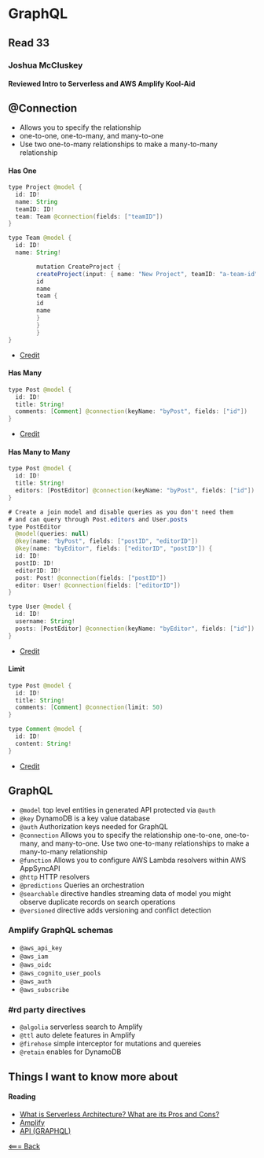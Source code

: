 # GraphQL

## Read 33

### Joshua McCluskey

#### Reviewed Intro to Serverless and AWS Amplify Kool-Aid

## @Connection

- Allows you to specify the relationship
- one-to-one, one-to-many, and many-to-one
- Use two one-to-many relationships to make a many-to-many relationship

#### Has One

````Java
type Project @model {
  id: ID!
  name: String
  teamID: ID!
  team: Team @connection(fields: ["teamID"])
}

type Team @model {
  id: ID!
  name: String!

        mutation CreateProject {
        createProject(input: { name: "New Project", teamID: "a-team-id"}) {
        id
        name
        team {
        id
        name
        }
        }
        }
}
````
- [Credit](https://docs.amplify.aws/cli-legacy/graphql-transformer/directives/#connection)

#### Has Many


````Java
type Post @model {
  id: ID!
  title: String!
  comments: [Comment] @connection(keyName: "byPost", fields: ["id"])
}


````
- [Credit](https://docs.amplify.aws/cli-legacy/graphql-transformer/directives/#connection)

#### Has Many to Many

````Java
type Post @model {
  id: ID!
  title: String!
  editors: [PostEditor] @connection(keyName: "byPost", fields: ["id"])
}

# Create a join model and disable queries as you don't need them
# and can query through Post.editors and User.posts
type PostEditor
  @model(queries: null)
  @key(name: "byPost", fields: ["postID", "editorID"])
  @key(name: "byEditor", fields: ["editorID", "postID"]) {
  id: ID!
  postID: ID!
  editorID: ID!
  post: Post! @connection(fields: ["postID"])
  editor: User! @connection(fields: ["editorID"])
}

type User @model {
  id: ID!
  username: String!
  posts: [PostEditor] @connection(keyName: "byEditor", fields: ["id"])
}
````
- [Credit](https://docs.amplify.aws/cli-legacy/graphql-transformer/directives/#connection)

#### Limit

````Java
type Post @model {
  id: ID!
  title: String!
  comments: [Comment] @connection(limit: 50)
}

type Comment @model {
  id: ID!
  content: String!
}
````
- [Credit](https://docs.amplify.aws/cli-legacy/graphql-transformer/directives/#connection)



## GraphQL

- `@model` top level entities in generated API protected via `@auth`
- `@key` DynamoDB is a key value database
- `@auth` Authorization keys needed for GraphQL
- `@connection` Allows you to specify the relationship one-to-one, one-to-many, and many-to-one. Use two one-to-many relationships to make a many-to-many relationship
- `@function` Allows you to configure AWS Lambda resolvers within AWS AppSyncAPI
- `@http` HTTP resolvers 
- `@predictions` Queries an orchestration 
- `@searchable` directive handles streaming data of model you might observe duplicate records on search operations
- `@versioned` directive adds versioning and conflict detection


### Amplify GraphQL schemas

- `@aws_api_key`
- `@aws_iam`
- `@aws_oidc`
- `@aws_cognito_user_pools`
- `@aws_auth`
- `@aws_subscribe`

### #rd party directives

- `@algolia` serverless search to Amplify
- `@ttl` auto delete features in Amplify
- `@firehose` simple interceptor for mutations and quereies
- `@retain` enables for DynamoDB

## Things I want to know more about

#### Reading

- [What is Serverless Architecture? What are its Pros and Cons?](https://hackernoon.com/what-is-serverless-architecture-what-are-its-pros-and-cons-cc4b804022e9)
- [Amplify](https://aws.amazon.com/amplify/)
- [API (GRAPHQL)](https://docs.amplify.aws/cli-legacy/graphql-transformer/directives/#connection)


[<=== Back](../README.md)
